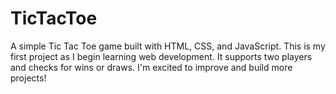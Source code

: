 # TicTacToe
A simple Tic Tac Toe game built with HTML, CSS, and JavaScript. This is my first project as I begin learning web development. It supports two players and checks for wins or draws. I'm excited to improve and build more projects!
